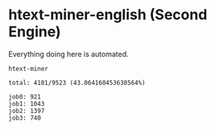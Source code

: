 # htext-miner-english (Second Engine)

Everything doing here is automated.

```
htext-miner

total: 4101/9523 (43.064160453638564%)

job0: 921
job1: 1043
job2: 1397
job3: 740
```